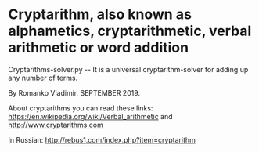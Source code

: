 # Cryptarithm, also known as alphametics, cryptarithmetic, verbal arithmetic or word addition

Cryptarithms-solver.py	 --  It is a universal cryptarithm-solver for adding up any number of terms.

By Romanko Vladimir, SEPTEMBER 2019.

About cryptarithms you can read these links:
https://en.wikipedia.org/wiki/Verbal_arithmetic and http://www.cryptarithms.com 

In Russian:  http://rebus1.com/index.php?item=cryptarithm
